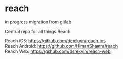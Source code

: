 # reach
in progress migration from gitlab

Central repo for all things Reach

Reach iOS: https://github.com/derekyin/reach-ios  
Reach Android: https://github.com/HimanShamra/reach    
Reach Web: https://github.com/derekyin/reach-web  
